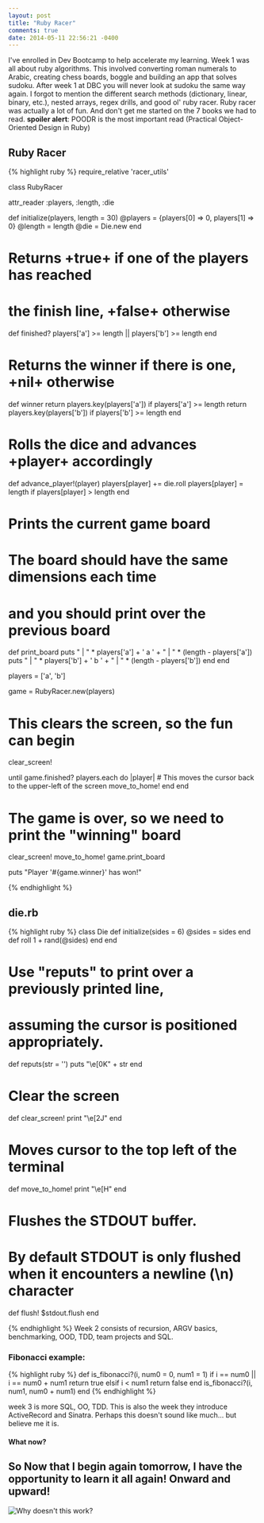 ```yaml
---
layout: post
title: "Ruby Racer"
comments: true
date: 2014-05-11 22:56:21 -0400
---
```


I've enrolled in Dev Bootcamp to help accelerate my learning. Week 1 was all about ruby algorithms. This involved converting roman numerals to Arabic, creating chess boards, boggle and building an app that solves sudoku. After week 1 at DBC you will never look at sudoku the same way again. I forgot to mention the different search methods (dictionary, linear, binary, etc.), nested arrays, regex drills, and good ol' ruby racer. Ruby racer was actually a lot of fun. And don't get me started on the 7 books we had to read. **spoiler alert**: POODR is the most important read (Practical Object-Oriented Design in Ruby)

## Ruby Racer

{% highlight ruby %}
require_relative 'racer_utils'

class RubyRacer

  attr_reader :players, :length, :die

  def initialize(players, length = 30)
    @players = {players[0] => 0, players[1] => 0}
    @length = length
    @die = Die.new
  end

  # Returns +true+ if one of the players has reached
  # the finish line, +false+ otherwise
  def finished?
    players['a'] >= length || players['b'] >= length
  end

  # Returns the winner if there is one, +nil+ otherwise
  def winner
    return players.key(players['a']) if players['a'] >= length
    return players.key(players['b']) if players['b'] >= length
  end

  # Rolls the dice and advances +player+ accordingly
  def advance_player!(player)
    players[player] += die.roll
    players[player] = length if players[player] > length
  end

  # Prints the current game board
  # The board should have the same dimensions each time
  # and you should print over the previous board
  def print_board
    puts " | " * players['a'] + ' a ' + " | " * (length - players['a'])
    puts " | " * players['b'] + ' b ' + " | " * (length - players['b'])
  end
end

players = ['a', 'b']

game = RubyRacer.new(players)

# This clears the screen, so the fun can begin
clear_screen!

until game.finished?
  players.each do |player|
    # This moves the cursor back to the upper-left of the screen
    move_to_home!
  end
end

# The game is over, so we need to print the "winning" board
clear_screen!
move_to_home!
game.print_board

puts "Player '#{game.winner}' has won!"



{% endhighlight %}
## die.rb

{% highlight ruby %}
class Die
  def initialize(sides = 6)
    @sides = sides
  end
  def roll
    1 + rand(@sides)
  end
end

# Use "reputs" to print over a previously printed line,
# assuming the cursor is positioned appropriately.
def reputs(str = '')
  puts "\e[0K" + str
end

# Clear the screen
def clear_screen!
  print "\e[2J"
end

# Moves cursor to the top left of the terminal
def move_to_home!
  print "\e[H"
end

# Flushes the STDOUT buffer.
# By default STDOUT is only flushed when it encounters a newline (\n) character
def flush!
  $stdout.flush
end

{% endhighlight %}
Week 2 consists of recursion, ARGV basics, benchmarking, OOD, TDD, team projects and SQL.

### Fibonacci example:
{% highlight ruby %}
def is_fibonacci?(i, num0 = 0, num1 = 1)
    if i == num0 || i == num0 + num1
        return true
    elsif i < num1
        return false
    end
    is_fibonacci?(i, num1, num0 + num1)
end
{% endhighlight %}

week 3 is more SQL, OO, TDD. This is also the week they introduce ActiveRecord and Sinatra. Perhaps this doesn't sound like much... but believe me it is.

#### What now?
So Now that I begin again tomorrow, I have the opportunity to learn it all again! Onward and upward!
---
![Why doesn't this work?](http://memeblender.com/wp-content/uploads/2013/05/As-a-programmer.jpg)
